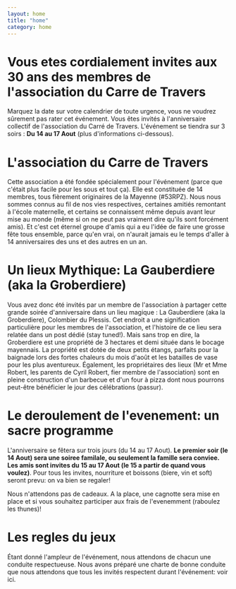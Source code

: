 ```yaml
---
layout: home
title: "home"
category: home
---
```


# Vous etes cordialement invites aux 30 ans des membres de l'association du Carre de Travers
Marquez la date sur votre calendrier de toute urgence, vous ne voudrez sûrement pas rater cet événement.
Vous êtes invités à l'anniversaire collectif de l'association du Carré de Travers. L'événement se tiendra sur 3 soirs :
**Du 14 au 17 Aout** (plus d'informations ci-dessous).

# L'association du Carre de Travers
Cette association a été fondée spécialement pour l'événement (parce que c'était plus facile pour les sous et tout ça). Elle est constituée de 14 membres, tous fièrement originaires de la Mayenne (#53RPZ). Nous nous sommes connus au fil de nos vies respectives, certaines amitiés remontant à l'école maternelle, et certains se connaissent même depuis avant leur mise au monde (même si on ne peut pas vraiment dire qu'ils sont forcément amis). Et c'est cet éternel groupe d'amis qui a eu l'idée de faire une grosse fête tous ensemble, parce qu'en vrai, on n'aurait jamais eu le temps d'aller à 14 anniversaires des uns et des autres en un an.

# Un lieux Mythique: La Gauberdiere (aka la Groberdiere)
Vous avez donc été invités par un membre de l'association à partager cette grande soirée d'anniversaire dans un lieu magique : La Gauberdiere (aka la Groberdiere), Colombier du Plessis. Cet endroit a une signification particulière pour les membres de l'association, et l'histoire de ce lieu sera relatée dans un post dédié (stay tuned!). Mais sans trop en dire, la Groberdiere est une propriété de 3 hectares et demi située dans le bocage mayennais. La propriété est dotée de deux petits étangs, parfaits pour la baignade lors des fortes chaleurs du mois d'août et les batailles de vase pour les plus aventureux. Également, les propriétaires des lieux (Mr et Mme Robert, les parents de Cyril Robert, fier membre de l'association) sont en pleine construction d'un barbecue et d'un four à pizza dont nous pourrons peut-être bénéficier le jour des célébrations (passur).

# Le deroulement de l'evenement: un sacre programme
L'anniversaire se fêtera sur trois jours (du 14 au 17 Aout). **Le premier soir (le 14 Aout) sera une soiree familale, ou seulement la famille sera conviee. Les amis sont invites du 15 au 17 Aout (le 15 a partir de quand vous voulez)**. Pour tous les invites, nourriture et boissons (biere, vin et soft) seront prevu: on va bien se regaler! 

Nous n'attendons pas de cadeaux. A la place, une cagnotte sera mise en place et si vous souhaitez participer aux frais de l'evenemment (raboulez les thunes)!

# Les regles du jeux
Étant donné l'ampleur de l'événement, nous attendons de chacun une conduite respectueuse. Nous avons préparé une charte de bonne conduite que nous attendons que tous les invités respectent durant l'événement: voir ici. 
